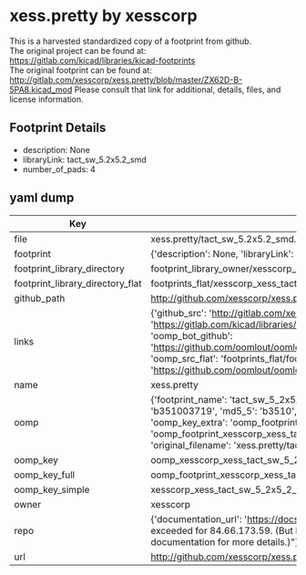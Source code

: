 # xess.pretty by xesscorp  
This is a harvested standardized copy of a footprint from github.  
The original project can be found at:  
https://gitlab.com/kicad/libraries/kicad-footprints  
The original footprint can be found at:
http://gitlab.com/xesscorp/xess.pretty/blob/master/ZX62D-B-5PA8.kicad_mod
Please consult that link for additional, details, files, and license information.  
## Footprint Details
* description: None  
* libraryLink: tact_sw_5.2x5.2_smd  
* number_of_pads: 4  
## yaml dump  
| Key | Value |  
| --- | --- |  
| file | xess.pretty/tact_sw_5.2x5.2_smd.kicad_mod |  
| footprint | {'description': None, 'libraryLink': 'tact_sw_5.2x5.2_smd', 'number_of_pads': 4} |  
| footprint_library_directory | footprint_library_owner/xesscorp_xess.pretty |  
| footprint_library_directory_flat | footprints_flat/xesscorp_xess_tact_sw_5_2x5_2_smd/working |  
| github_path | http://github.com/xesscorp/xess.pretty/blob/master/tact_sw_5.2x5.2_smd.kicad_mod |  
| links | {'github_src': 'http://gitlab.com/xesscorp/xess.pretty/blob/master/ZX62D-B-5PA8.kicad_mod', 'github_src_repo': 'https://gitlab.com/kicad/libraries/kicad-footprints', 'oomp_bot': 'footprints/xesscorp_xess_tact_sw_5_2x5_2_smd/working', 'oomp_bot_github': 'https://github.com/oomlout/oomlout_oomp_footprint_bot/tree/main/footprints/xesscorp_xess_tact_sw_5_2x5_2_smd/working', 'oomp_src_flat': 'footprints_flat/footprints_flat/xesscorp_xess_tact_sw_5_2x5_2_smd/working', 'oomp_src_flat_github': 'https://github.com/oomlout/oomlout_oomp_footprint_src/tree/main/footprints_flat/xesscorp_xess_tact_sw_5_2x5_2_smd/working'} |  
| name | xess.pretty |  
| oomp | {'footprint_name': 'tact_sw_5_2x5_2_smd', 'library_name': 'xess', 'md5': 'b3510037190c3dbd5231db8141d6936c', 'md5_10': 'b351003719', 'md5_5': 'b3510', 'md5_6': 'b35100', 'oomp_key': 'oomp_xesscorp_xess_tact_sw_5_2x5_2_smd', 'oomp_key_extra': 'oomp_footprint_xesscorp_xess_tact_sw_5_2x5_2_smd', 'oomp_key_full': 'oomp_footprint_xesscorp_xess_tact_sw_5_2x5_2_smd_b35100', 'oomp_key_simple': 'xesscorp_xess_tact_sw_5_2x5_2_smd', 'original_filename': 'xess.pretty/tact_sw_5.2x5.2_smd.kicad_mod', 'owner_name': 'xesscorp'} |  
| oomp_key | oomp_xesscorp_xess_tact_sw_5_2x5_2_smd |  
| oomp_key_full | oomp_footprint_xesscorp_xess_tact_sw_5_2x5_2_smd |  
| oomp_key_simple | xesscorp_xess_tact_sw_5_2x5_2_smd |  
| owner | xesscorp |  
| repo | {'documentation_url': 'https://docs.github.com/rest/overview/resources-in-the-rest-api#rate-limiting', 'message': "API rate limit exceeded for 84.66.173.59. (But here's the good news: Authenticated requests get a higher rate limit. Check out the documentation for more details.)"} |  
| url | http://github.com/xesscorp/xess.pretty |  

